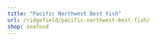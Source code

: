 ```yaml
---
title: "Pacific Northwest Best Fish"
url: /ridgefield/pacific-northwest-best-fish/
shop: seafood
---
```

